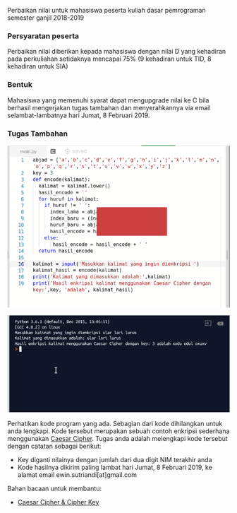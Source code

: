 Perbaikan nilai untuk mahasiswa peserta kuliah dasar pemrograman semester ganjil 2018-2019
### Persyaratan peserta
Perbaikan nilai diberikan kepada mahasiswa dengan nilai D yang kehadiran pada perkuliahan setidaknya mencapai 75% (9 kehadiran untuk TID, 8 kehadiran untuk SIA)
### Bentuk 
Mahasiswa yang memenuhi syarat dapat mengupgrade nilai ke C bila berhasil mengerjakan tugas tambahan dan menyerahkannya via email selambat-lambatnya hari Jumat, 8 Februari 2019. 
### Tugas Tambahan
![Kode](caesarcipher-kode.png "kode program")

![Hasil](caesarcipher-hasil.png "contoh hasil bila dijalankan")

Perhatikan kode program yang ada. Sebagian dari kode dihilangkan untuk anda lengkapi. Kode tersebut merupakan sebuah contoh enkripsi sederhana menggunakan [Caesar Cipher](https://id.wikipedia.org/wiki/Sandi_Caesar). 
Tugas anda adalah melengkapi kode tersebut dengan catatan sebagai berikut:
* Key diganti nilainya dengan jumlah dari dua digit NIM terakhir anda
* Kode hasilnya dikirim paling lambat hari Jumat, 8 Februari 2019, ke alamat email ewin.sutriandi[at]gmail.com

Bahan bacaan untuk membantu:
* [Caesar Cipher & Cipher Key](https://sholeh012.wordpress.com/2011/10/03/caesar-cipher-dan-cipher-key/)
 



